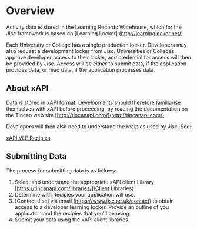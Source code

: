 # Overview
Activity data is stored in the Learning Records Warehouse, which for the Jisc framework is based on [Learning Locker] (http://learninglocker.net/)

Each University or College has a single production locker. Developers may also request a development locker from Jisc. Universities or Colleges approve developer access to their locker, and credential for access will then be provided by Jisc. Access will be either to submit data, if the application provides data, or read data, if the application processes data.

## About xAPI

Data is stored in xAPI format.  Developments should therefore familiarise themselves with xAPI before proceeding, by reading the documentation on the Tincan web site [http://tincanapi.com/](http://tincanapi.com/).

Developers will then also need to understand the recipies used by Jisc. See:

[xAPI VLE Recipies](https://github.com/jiscdev/xapi-vle)

## Submitting Data

The process for submitting data is as follows:

1. Select and understand the appropriate xAPI client Library [https://tincanapi.com/libraries/](Client Libraries)
2. Determine with Recipies your application will use.
3. [Contact Jisc] via email (https://www.jisc.ac.uk/contact) to obtain access to a developer learning locker.  Provide an outline of you application and the recipies that you'll be using.
4. Submit your data using the xAPI client libraries.



